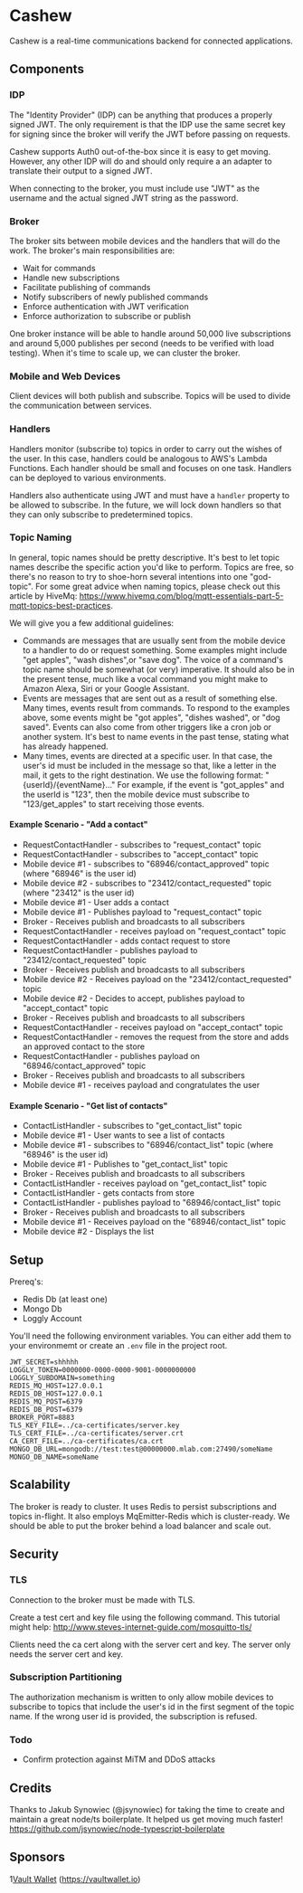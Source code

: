 # Cashew

Cashew is a real-time communications backend for connected applications.

## Components

### IDP

The "Identity Provider" (IDP) can be anything that produces a properly signed JWT. The only requirement is that the IDP use the same secret key for signing since the broker will verify the JWT before passing on requests.

Cashew supports Auth0 out-of-the-box since it is easy to get moving. However, any other IDP will do and should only require a an adapter to translate their output to a signed JWT.

When connecting to the broker, you must include use "JWT" as the username and the actual signed JWT string as the password.

### Broker 

The broker sits between mobile devices and the handlers that will do the work. The broker's main responsibilities are:

- Wait for commands
- Handle new subscriptions
- Facilitate publishing of commands
- Notify subscribers of newly published commands
- Enforce authentication with JWT verification
- Enforce authorization to subscribe or publish

One broker instance will be able to handle around 50,000 live subscriptions and around 5,000 publishes per second (needs to be verified with load testing). When it's time to scale up, we can cluster the broker.

### Mobile and Web Devices

Client devices will both publish and subscribe. Topics will be used to divide the communication between services.

### Handlers

Handlers monitor (subscribe to) topics in order to carry out the wishes of the user. In this case, handlers could be analogous to AWS's Lambda Functions. Each handler should be small and focuses on one task. Handlers can be deployed to various environments. 

Handlers also authenticate using JWT and must have a `handler` property to be allowed to subscribe. In the future, we will lock down handlers so that they can only subscribe to predetermined topics.

### Topic Naming

In general, topic names should be pretty descriptive. It's best to let topic names describe the specific action you'd like to perform. Topics are free, so there's no reason to try to shoe-horn several intentions into one "god-topic". For some great advice when naming topics, please check out this article by HiveMq: https://www.hivemq.com/blog/mqtt-essentials-part-5-mqtt-topics-best-practices.

We will give you a few additional guidelines:

- Commands are messages that are usually sent from the mobile device to a handler to do or request something. Some examples might include "get apples", "wash dishes",or "save dog". The voice of a command's topic name should be somewhat (or very) imperative. It should also be in the present tense, much like a vocal command you might make to Amazon Alexa, Siri or your Google Assistant. 
- Events are messages that are sent out as a result of something else. Many times, events result from commands. To respond to the examples above, some events might be "got apples", "dishes washed", or "dog saved". Events can also come from other triggers like a cron job or another system. It's best to name events in the past tense, stating what has already happened.
- Many times, events are directed at a specific user. In that case, the user's id must be included in the message so that, like a letter in the mail, it gets to the right destination. We use the following format: "{userId}/{eventName}..." For example, if the event is "got_apples" and the userId is "123", then the mobile device must subscribe to "123/get_apples" to start receiving those events. 

#### Example Scenario - "Add a contact"

- RequestContactHandler - subscribes to "request_contact" topic 
- RequestContactHandler - subscribes to "accept_contact" topic 
- Mobile device #1 - subscribes to "68946/contact_approved" topic (where "68946" is the user id)
- Mobile device #2 - subscribes to "23412/contact_requested" topic (where "23412" is the user id)
- Mobile device #1 - User adds a contact
- Mobile device #1 - Publishes payload to "request_contact" topic
- Broker - Receives publish and broadcasts to all subscribers
- RequestContactHandler - receives payload on "request_contact" topic
- RequestContactHandler - adds contact request to store
- RequestContactHandler - publishes payload to "23412/contact_requested" topic
- Broker - Receives publish and broadcasts to all subscribers
- Mobile device #2 - Receives payload on the "23412/contact_requested" topic
- Mobile device #2 - Decides to accept, publishes payload to "accept_contact" topic
- Broker - Receives publish and broadcasts to all subscribers
- RequestContactHandler - receives payload on "accept_contact" topic
- RequestContactHandler - removes the request from the store and adds an approved contact to the store
- RequestContactHandler - publishes payload on "68946/contact_approved" topic
- Broker - Receives publish and broadcasts to all subscribers
- Mobile device #1 - receives payload and congratulates the user

#### Example Scenario - "Get list of contacts"

- ContactListHandler - subscribes to "get_contact_list" topic 
- Mobile device #1 - User wants to see a list of contacts
- Mobile device #1 - subscribes to "68946/contact_list" topic (where "68946" is the user id)
- Mobile device #1 - Publishes to "get_contact_list" topic
- Broker - Receives publish and broadcasts to all subscribers
- ContactListHandler - receives payload on "get_contact_list" topic
- ContactListHandler - gets contacts from store
- ContactListHandler - publishes payload to "68946/contact_list" topic
- Broker - Receives publish and broadcasts to all subscribers
- Mobile device #1 - Receives payload on the "68946/contact_list" topic
- Mobile device #2 - Displays the list

## Setup

Prereq's:
- Redis Db (at least one)
- Mongo Db
- Loggly Account

You'll need the following environment variables. You can either add them to your environmemt or create an `.env` file in the project root.

```
JWT_SECRET=shhhhh
LOGGLY_TOKEN=0000000-0000-0000-9001-0000000000
LOGGLY_SUBDOMAIN=something
REDIS_MQ_HOST=127.0.0.1
REDIS_DB_HOST=127.0.0.1
REDIS_MQ_POST=6379
REDIS_DB_POST=6379
BROKER_PORT=8883
TLS_KEY_FILE=../ca-certificates/server.key
TLS_CERT_FILE=../ca-certificates/server.crt
CA_CERT_FILE=../ca-certificates/ca.crt
MONGO_DB_URL=mongodb://test:test@00000000.mlab.com:27490/someName
MONGO_DB_NAME=someName
```

## Scalability

The broker is ready to cluster. It uses Redis to persist subscriptions and topics in-flight. It also employs MqEmitter-Redis which is cluster-ready. We should be able to put the broker behind a load balancer and scale out.

## Security

### TLS
Connection to the broker must be made with TLS.

Create a test cert and key file using the following command. This tutorial might help: http://www.steves-internet-guide.com/mosquitto-tls/

Clients need the ca cert along with the server cert and key. The server only needs the server cert and key.

### Subscription Partitioning

The authorization mechanism is written to only allow mobile devices to subscribe to topics that include the user's id in the first segment of the topic name. If the wrong user id is provided, the subscription is refused.

### Todo
- Confirm protection against MiTM and DDoS attacks

## Credits

Thanks to Jakub Synowiec (@jsynowiec) for taking the time to create and maintain a great node/ts boilerplate. It helped us get moving much faster! https://github.com/jsynowiec/node-typescript-boilerplate 

## Sponsors

1[Vault Wallet](https://vaultwallet.io/wp-content/uploads/2018/03/vault_logo_light.png) (https://vaultwallet.io)